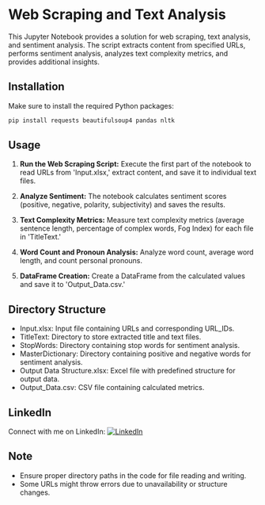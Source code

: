 # Web Scraping and Text Analysis

This Jupyter Notebook provides a solution for web scraping, text analysis, and sentiment analysis. The script extracts content from specified URLs, performs sentiment analysis, analyzes text complexity metrics, and provides additional insights.

## Installation

Make sure to install the required Python packages:

```bash
pip install requests beautifulsoup4 pandas nltk
```

## Usage

1. **Run the Web Scraping Script:** Execute the first part of the notebook to read URLs from 'Input.xlsx,' extract content, and save it to individual text files.

2. **Analyze Sentiment:** The notebook calculates sentiment scores (positive, negative, polarity, subjectivity) and saves the results.

3. **Text Complexity Metrics:** Measure text complexity metrics (average sentence length, percentage of complex words, Fog Index) for each file in 'TitleText.'

4. **Word Count and Pronoun Analysis:** Analyze word count, average word length, and count personal pronouns.

5. **DataFrame Creation:** Create a DataFrame from the calculated values and save it to 'Output_Data.csv.'

## Directory Structure

- Input.xlsx: Input file containing URLs and corresponding URL_IDs.
- TitleText: Directory to store extracted title and text files.
- StopWords: Directory containing stop words for sentiment analysis.
- MasterDictionary: Directory containing positive and negative words for sentiment analysis.
- Output Data Structure.xlsx: Excel file with predefined structure for output data.
- Output_Data.csv: CSV file containing calculated metrics.

## LinkedIn

Connect with me on LinkedIn: [![LinkedIn](https://img.shields.io/badge/-LinkedIn-blue?style=flat-square&logo=linkedin&colorB=2867B2)](https://www.linkedin.com/in/hardikjp/)

## Note

- Ensure proper directory paths in the code for file reading and writing.
- Some URLs might throw errors due to unavailability or structure changes.





